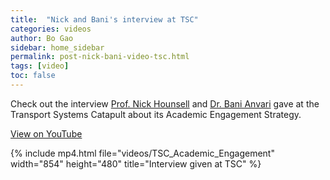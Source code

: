 ```yaml
---
title:  "Nick and Bani's interview at TSC"
categories: videos
author: Bo Gao
sidebar: home_sidebar
permalink: post-nick-bani-video-tsc.html
tags: [video]
toc: false
---
```


Check out the interview [Prof. Nick Hounsell](https://www.southampton.ac.uk/engineering/about/staff/nbh.page) and [Dr. Bani Anvari](https://www.southampton.ac.uk/engineering/about/staff/ba1v16.page) gave at the Transport Systems Catapult about its Academic Engagement Strategy.

[View on YouTube](www.youtube.com/watch?v=_wTyhAYJgUU)

{% include mp4.html file="videos/TSC_Academic_Engagement" width="854" height="480" title="Interview given at TSC" %}